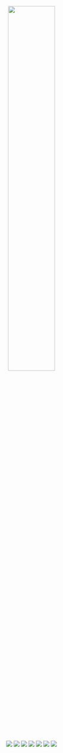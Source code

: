 <p align="center">
    <img src="https://i.imgur.com/KrSLFjM.png"
        height="50%">
</p>
<p align="center">
  <a href="https://esonexon.github.io" alt="Website">
    <img src="https://img.shields.io/badge/website-000000?style=for-the-badge&logo=About.me&logoColor=white" /></a>
  <a href="https://github.com/esoneXon" alt="Github">
    <img src="https://img.shields.io/badge/GitHub-100000?style=for-the-badge&logo=github&logoColor=white" /></a>
  <a href="https://instagram.com/esone.s1" alt="Instagram">
    <img src="https://img.shields.io/badge/Instagram-E4405F?style=for-the-badge&logo=instagram&logoColor=white" /></a>
  <img src="https://img.shields.io/badge/Kali_Linux-557C94?style=for-the-badge&logo=kali-linux&logoColor=white" />
  <img src="https://img.shields.io/badge/Python-3776AB?style=for-the-badge&logo=python&logoColor=white" />
  <img src="https://img.shields.io/badge/HTML-239120?style=for-the-badge&logo=html5&logoColor=white" />
  <a href="https://esonexon.github.io/download" alt="Cynidzo">
    <img src="https://img.shields.io/badge/Android_Studio-3DDC84?style=for-the-badge&logo=android-studio&logoColor=white" />
</p>
